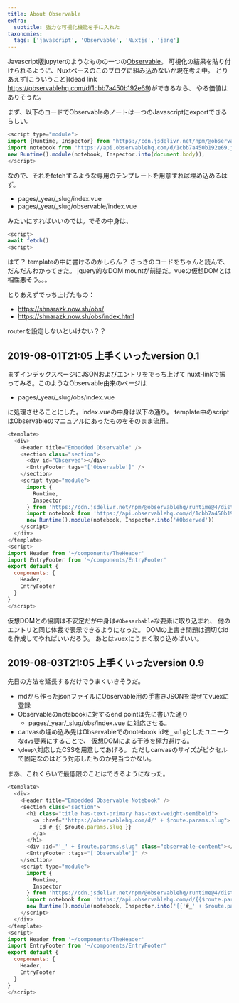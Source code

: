 ```yaml
---
title: About Observable
extra:
  subtitle: 強力な可視化機能を手に入れた
taxonomies:
  tags: ['javascript', 'Observable', 'Nuxtjs', 'jang']
---
```


Javascript版jupyterのようなものの一つの[Observable](https://observablehq.com/)。
可視化の結果を貼り付けられるように、Nuxtベースのこのブログに組み込めないか現在考え中。
とりあえず[こういうこと](dead link https://observablehq.com/d/1cbb7a450b192e69)ができるなら、
やる価値はありそうだ。

まず、以下のコードでObservableのノートは一つのJavascriptにexportできるらしい。

```js
<script type="module">
import {Runtime, Inspector} from "https://cdn.jsdelivr.net/npm/@observablehq/runtime@4/dist/runtime.js";
import notebook from "https://api.observablehq.com/d/1cbb7a450b192e69.js?v=3";
new Runtime().module(notebook, Inspector.into(document.body));
</script>
```

なので、それをfetchするような専用のテンプレートを用意すれば埋め込めるはず。

- pages/_year/_slug/index.vue
- pages/_year/_slug/observable/index.vue

みたいにすればいいのでは。でその中身は、

```js
<script>
await fetch()
<script>
```

はて？ templateの中に書けるのかしらん？
さっきのコードをちゃんと読んで、だんだんわかってきた。
jquery的なDOM mountが前提だ。vueの仮想DOMとは相性悪そう。。。

<script type="module">
import {Runtime, Inspector} from "https://cdn.jsdelivr.net/npm/@observablehq/runtime@4/dist/runtime.js";
import notebook from "https://api.observablehq.com/d/1cbb7a450b192e69.js?v=3";
new Runtime().module(notebook, Inspector.into(document.body));
</script>

とりあえずでっち上げたもの： 

- https://shnarazk.now.sh/obs/
- https://shnarazk.now.sh/obs/index.html

routerを設定しないといけない？？

## 2019-08-01T21:05 上手くいったversion 0.1

まずインデックスページにJSONおよびエントリをでっち上げて
nuxt-linkで振ってみる。このようなObservable由来のページは

- pages/_year/_slug/obs/index.vue

に処理させることにした。index.vueの中身は以下の通り。
template中のscriptはObservableのマニュアルにあったものをそのまま流用。

```js
<template>
  <div>
    <Header title="Embedded Observable" />
    <section class="section">
      <div id="Observed"></div>
      <EntryFooter tags="['Observable']" />
    </section>
    <script type="module">
      import {
        Runtime,
        Inspector
      } from 'https://cdn.jsdelivr.net/npm/@observablehq/runtime@4/dist/runtime.js'
      import notebook from 'https://api.observablehq.com/d/1cbb7a450b192e69.js?v=3'
      new Runtime().module(notebook, Inspector.into('#Observed'))
    </script>
  </div>
</template>
<script>
import Header from '~/components/TheHeader'
import EntryFooter from '~/components/EntryFooter'
export default {
  components: {
    Header,
    EntryFooter
  }
}
</script>
```

仮想DOMとの協調は不安定だが中身は`#Obesarbable`な要素に取り込まれ、
他のエントリと同じ体裁で表示できるようになった。
DOMの上書き問題は適切なidを作成してやればいいだろう。
あとはvuexにうまく取り込めばいい。

## 2019-08-03T21:05 上手くいったversion 0.9

先日の方法を延長するだけでうまくいきそうだ。

- mdから作ったjsonファイルにObservable用の手書きJSONを混ぜてvuexに登録
- Observableのnotebookに対するend pointは先に書いた通り
  - pages/_year/_slug/obs/index.vue
  に対応させる。
- canvasの埋め込み先はObservableでのnotebook idを`_sulg`としたユニークな`dvi`要素にすることで、
  仮想DOMによる干渉を極力避ける。
- `\deep\`対応したCSSを用意してあげる。
  ただしcanvasのサイズがピクセルで固定なのはどう対応したものか見当つかない。

まあ、これくらいで最低限のことはできるようになった。

```js
<template>
  <div>
    <Header title="Embedded Observable Notebook" />
    <section class="section">
      <h1 class="title has-text-primary has-text-weight-semibold">
        <a :href="'https://observablehq.com/d/' + $route.params.slug">
          Id #_{{ $route.params.slug }}
        </a>
      </h1>
      <div :id="'_' + $route.params.slug" class="observable-content"></div>
      <EntryFooter :tags="['Observable']" />
    </section>
    <script type="module">
      import {
        Runtime,
        Inspector
      } from 'https://cdn.jsdelivr.net/npm/@observablehq/runtime@4/dist/runtime.js'
      import notebook from 'https://api.observablehq.com/d/{{$route.params.slug}}.js?v=3'
      new Runtime().module(notebook, Inspector.into('{{'#_' + $route.params.slug}}'))
    </script>
  </div>
</template>
<script>
import Header from '~/components/TheHeader'
import EntryFooter from '~/components/EntryFooter'
export default {
  components: {
    Header,
    EntryFooter
  }
}
</script>
```
